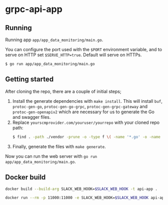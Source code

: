 # grpc-api-app


## Running

Running app `app/app_data_monitoring/main.go`. 

You can configure
the port used with the `$PORT` environment variable, and to serve on HTTP set
`$SERVE_HTTP=true`. Default will serve on HTTPs.

```
$ go run app/app_data_monitoring/main.go
```

## Getting started

After cloning the repo, there are a couple of initial steps;

1. Install the generate dependencies with `make install`.
   This will install `buf`, `protoc-gen-go`, `protoc-gen-go-grpc`, `protoc-gen-grpc-gateway` and
   `protoc-gen-openapiv2` which are necessary for us to generate the Go and swagger files.
1. Replace `yourscmprovider.com/youruser/yourrepo` with your cloned repo path:
   ```bash
   $ find . -path ./vendor -prune -o -type f \( -name '*.go' -o -name '*.proto' \) -exec sed -i -e "s;github.com/hungtran150/grpc-api-app;yourscmprovider.com/youruser/yourrepo;g" {} +
   ```
1. Finally, generate the files with `make generate`.

Now you can run the web server with `go run app/app_data_monitoring/main.go`.

## Docker build
```bash
docker build --build-arg SLACK_WEB_HOOK=$SLACK_WEB_HOOK -t api-app .
```

```bash
docker run --rm -p 11000:11000 -e SLACK_WEB_HOOK=$SLACK_WEB_HOOK api-app ./main
```
